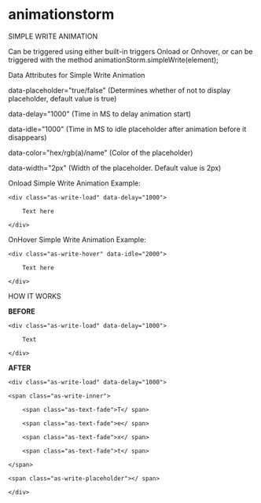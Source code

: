 # animationstorm
SIMPLE WRITE ANIMATION

Can be triggered using either built-in triggers Onload or Onhover, or can be triggered with the method animationStorm.simpleWrite(element);

Data Attributes for Simple Write Animation

data-placeholder="true/false" (Determines whether of not to display placeholder, default value is true)

data-delay="1000" (Time in MS to delay animation start)

data-idle="1000" (Time in MS to idle placeholder after animation before it disappears)

data-color="hex/rgb(a)/name" (Color of the placeholder)

data-width="2px" (Width of the placeholder. Default value is 2px)

Onload Simple Write Animation Example:

    <div class="as-write-load" data-delay="1000">

        Text here

    </div>
    
OnHover Simple Write Animation Example:

    <div class="as-write-hover" data-idle="2000">

        Text here

    </div>


HOW IT WORKS

**BEFORE**

    <div class="as-write-load" data-delay="1000">

        Text

    </div>

**AFTER**

    <div class="as-write-load" data-delay="1000">

    <span class="as-write-inner">

        <span class="as-text-fade">T</ span>

        <span class="as-text-fade">e</ span>

        <span class="as-text-fade">x</ span>

        <span class="as-text-fade">t</ span>

    </span>

    <span class="as-write-placeholder"></ span>

    </div>
